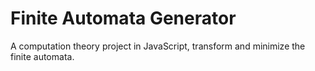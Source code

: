 # Finite Automata Generator

A computation theory project in JavaScript, transform and minimize the finite automata.